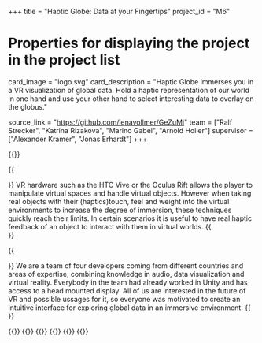 +++
title = "Haptic Globe: Data at your Fingertips"
project_id = "M6"

# Properties for displaying the project in the project list
card_image = "logo.svg"
card_description = "Haptic Globe immerses you in a VR visualization of global data. Hold a haptic representation of our world in one hand and use your other hand to select interesting data to overlay on the globus."

source_link = "https://github.com/lenavollmer/GeZuMi"
team = ["Ralf Strecker", "Katrina Rizakova", "Marino Gabel", "Arnold Holler"]
supervisor = ["Alexander Kramer", "Jonas Erhardt"]
+++

{{<mediathek id="73fc815213cba6193247e9f2e057d364" title="Presentation">}}

{{<section title="The Objective">}}
VR hardware such as the HTC Vive or the Oculus Rift allows the player to manipulate virtual spaces and handle virtual objects. However when taking real objects with their (haptics)touch, feel and weight into the virtual environments to increase the degree of immersion, these techniques quickly reach their limits. In certain scenarios it is useful to have real haptic feedback of an object to interact with them in virtual worlds.
{{</section >}}

{{<section title="The Team">}}
We are a team of four developers coming from different countries and areas of expertise, combining knowledge in audio, data visualization and virtual reality. Everybody in the team had already worked in Unity and has access to a head mounted display. All of us are interested in the future of VR and possible ussages for it, so everyone was motivated to create an intuitive interface for exploring global data in an immersive environment.
{{</section >}}

{{<gallery>}}
{{<team-member image="marino.jpg" name="Marino Gabel">}}
{{<team-member image="ralf.jpg" name="Ralf Stracker">}}
{{<team-member image="kat.jpg" name="Katrina Rizakova">}}
{{<team-member image="arnold.jpg" name="Arnold Holler">}}
{{</gallery>}}
